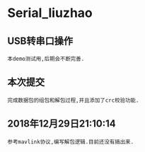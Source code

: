 # Serial_liuzhao
## USB转串口操作
    本demo测试用,后期会不断完善.

## 本次提交
    完成数据包的组包和解包过程,并且添加了crc校验功能.
## 2018年12月29日21:10:14
    参考mavlink协议,编写解包逻辑.目前还没有搞出来.